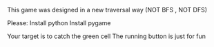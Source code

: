 This game was designed in a new traversal way (NOT BFS , NOT DFS)

Please:
Install python
Install pygame

Your target is to catch the green cell
The running button is just for fun
